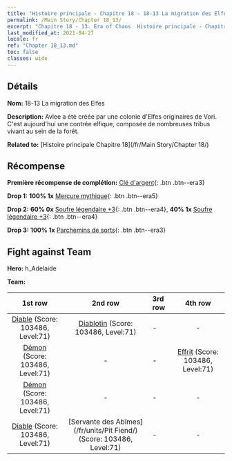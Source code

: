 ```yaml
---
title: "Histoire principale - Chapitre 18 - 18-13 La migration des Elfes"
permalink: /Main Story/Chapter 18_13/
excerpt: "Chapitre 18 - 13. Era of Chaos  Histoire principale - Chapitre 18_13. 18-13 La migration des Elfes"
last_modified_at: 2021-04-27
locale: fr
ref: "Chapter 18_13.md"
toc: false
classes: wide
---
```


## Détails

 **Nom:** 18-13 La migration des Elfes

 **Description:** Avlee a été créée par une colonie d'Elfes originaires de Vori. C'est aujourd'hui une contrée elfique, composée de nombreuses tribus vivant au sein de la forêt.

 **Related to:** [Histoire principale Chapitre 18](/fr/Main Story/Chapter 18/)

## Récompense

 **Première récompense de complétion:** [Clé d'argent](/ItemsFR/con_693/){: .btn .btn--era3}

 **Drop 1:** **100% 1x** [Mercure mythique](/ItemsFR/mat_63/){: .btn .btn--era5}

 **Drop 2:** **60% 0x** [Soufre légendaire +3](/ItemsFR/mat_57/){: .btn .btn--era4}, **40% 1x** [Soufre légendaire +3](/ItemsFR/mat_57/){: .btn .btn--era4}

 **Drop 3:** **100% 1x** [Parchemins de sorts](/ItemsFR/con_694/){: .btn .btn--era3}


## Fight against Team
 **Hero:** h_Adelaide

 **Team:**


  | 1st row | 2nd row | 3rd row | 4th row |
  |:----:|:----:|:----|:----:|
  | [Diable](/fr/units/Devil/) (Score: 103486, Level:71)  | [Diablotin](/fr/units/Imp/) (Score: 103486, Level:71)  | - | - |
  | [Démon](/fr/units/Demon/) (Score: 103486, Level:71)  | - | - | [Effrit](/fr/units/Efreeti/) (Score: 103486, Level:71)  |
  | [Démon](/fr/units/Demon/) (Score: 103486, Level:71)  | - | - | - |
  | [Diable](/fr/units/Devil/) (Score: 103486, Level:71)  | [Servante des Abîmes](/fr/units/Pit Fiend/) (Score: 103486, Level:71)  | - | - |


